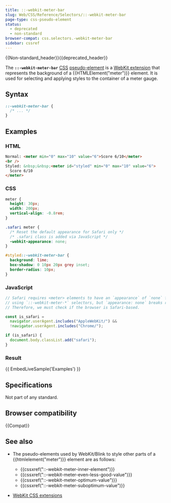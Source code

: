 ```yaml
---
title: ::-webkit-meter-bar
slug: Web/CSS/Reference/Selectors/::-webkit-meter-bar
page-type: css-pseudo-element
status:
  - deprecated
  - non-standard
browser-compat: css.selectors.-webkit-meter-bar
sidebar: cssref
---
```


{{Non-standard_header}}{{deprecated_header}}

The **`::-webkit-meter-bar`** [CSS](/en-US/docs/Web/CSS) [pseudo-element](/en-US/docs/Glossary/Pseudo-element) is a [WebKit extension](/en-US/docs/Web/CSS/Reference/Webkit_extensions) that represents the background of a {{HTMLElement("meter")}} element. It is used for selecting and applying styles to the container of a meter gauge.

## Syntax

```css
::-webkit-meter-bar {
  /* ... */
}
```

## Examples

### HTML

```html
Normal: <meter min="0" max="10" value="6">Score 6/10</meter>
<br />
Styled: &nbsp;&nbsp;<meter id="styled" min="0" max="10" value="6">
  Score 6/10
</meter>
```

### CSS

```css hidden
meter {
  height: 30px;
  width: 200px;
  vertical-align: -0.8rem;
}
```

```css
.safari meter {
  /* Reset the default appearance for Safari only */
  /* .safari class is added via JavaScript */
  -webkit-appearance: none;
}

#styled::-webkit-meter-bar {
  background: lime;
  box-shadow: 0 10px 20px grey inset;
  border-radius: 10px;
}
```

### JavaScript

```js
// Safari requires <meter> elements to have an `appearance` of `none` for custom styling
// using `::-webkit-meter-*` selectors, but `appearance: none` breaks rendering on Chrome.
// Therefore, we must check if the browser is Safari-based.

const is_safari =
  navigator.userAgent.includes("AppleWebKit/") &&
  !navigator.userAgent.includes("Chrome/");

if (is_safari) {
  document.body.classList.add("safari");
}
```

### Result

{{ EmbedLiveSample('Examples') }}

## Specifications

Not part of any standard.

## Browser compatibility

{{Compat}}

## See also

- The pseudo-elements used by WebKit/Blink to style other parts of a {{htmlelement("meter")}} element are as follows:
  - {{cssxref("::-webkit-meter-inner-element")}}
  - {{cssxref("::-webkit-meter-even-less-good-value")}}
  - {{cssxref("::-webkit-meter-optimum-value")}}
  - {{cssxref("::-webkit-meter-suboptimum-value")}}

- [WebKit CSS extensions](/en-US/docs/Web/CSS/Reference/Webkit_extensions)
